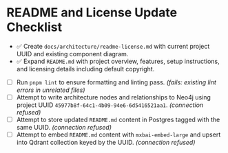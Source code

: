 # README and License Update Checklist

- ✅ Create `docs/architecture/readme-license.md` with current project UUID and existing component diagram.
- ✅ Expand `README.md` with project overview, features, setup instructions, and licensing details including default copyright.
- [ ] Run `pnpm lint` to ensure formatting and linting pass. *(fails: existing lint errors in unrelated files)*
- [ ] Attempt to write architecture nodes and relationships to Neo4j using project UUID `45977b8f-64c1-4b09-94e6-6d5416521aa1`. *(connection refused)*
- [ ] Attempt to store updated `README.md` content in Postgres tagged with the same UUID. *(connection refused)*
- [ ] Attempt to embed `README.md` content with `mxbai-embed-large` and upsert into Qdrant collection keyed by the UUID. *(connection refused)*
